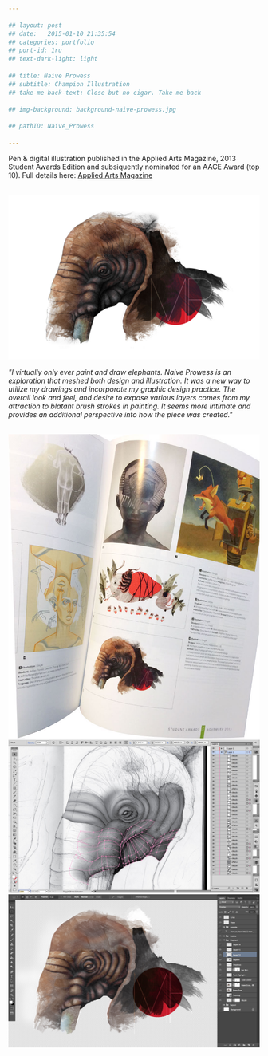 ```yaml
---

## layout: post
## date:   2015-01-10 21:35:54
## categories: portfolio
## port-id: 1ru
## text-dark-light: light

## title: Naive Prowess
## subtitle: Champion Illustration
## take-me-back-text: Close but no cigar. Take me back

## img-background: background-naive-prowess.jpg

## pathID: Naive_Prowess

---
```


Pen & digital illustration published in the Applied Arts Magazine, 2013 Student Awards Edition and subsiquently nominated for an AACE Award (top 10). Full details here: <a href="http://www.appliedartsmag.com/winners_gallery/archive/?id=1086&year=2013&clip=1" target="_blank">Applied Arts Magazine</a>

<div className="image-container">
  <img className="clear" src=""/>
  <img className="w4" src="./img/work/winter/naive-prowess.jpg">
</div>

<i>"I virtually only ever paint and draw elephants. Naive Prowess is an exploration that meshed both design and illustration. It was a new way to utilize my drawings and incorporate my graphic design practice. The overall look and feel, and desire to expose various layers comes from my attraction to blatant brush strokes in painting. It seems more intimate and provides an additional perspective into how the piece was created."</i>

<div className="image-container">
  <img className="clear" src=""/>
  <img className="w2" src="./img/work/winter/naive-prowess-magazine.jpg">
  <img className="w2" src="./img/work/winter/naive-prowess-illustrator.jpg">
  <img className="w2" src="./img/work/winter/naive-prowess-photoshop.jpg">
</div>
